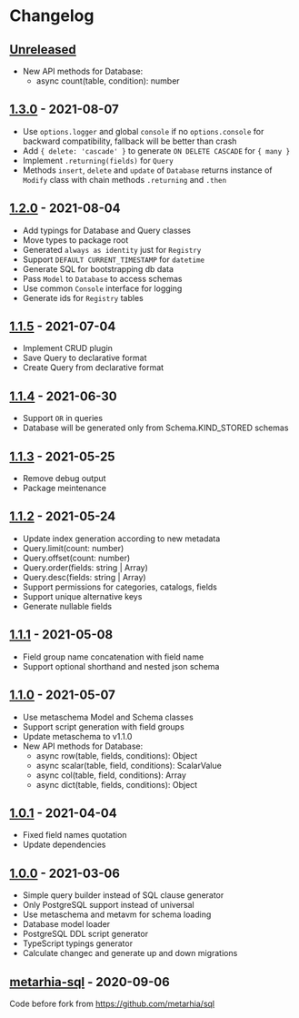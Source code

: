 # Changelog

## [Unreleased][unreleased]

- New API methods for Database:
  - async count(table, condition): number

## [1.3.0][] - 2021-08-07

- Use `options.logger` and global `console` if no `options.console` for backward
  compatibility, fallback will be better than crash
- Add `{ delete: 'cascade' }` to generate `ON DELETE CASCADE` for `{ many }`
- Implement `.returning(fields)` for `Query`
- Methods `insert`, `delete` and `update` of `Database` returns instance of
  `Modify` class with chain methods `.returning` and `.then`

## [1.2.0][] - 2021-08-04

- Add typings for Database and Query classes
- Move types to package root
- Generated `always as identity` just for `Registry`
- Support `DEFAULT CURRENT_TIMESTAMP` for `datetime`
- Generate SQL for bootstrapping db data
- Pass `Model` to `Database` to access schemas
- Use common `Console` interface for logging
- Generate ids for `Registry` tables

## [1.1.5][] - 2021-07-04

- Implement CRUD plugin
- Save Query to declarative format
- Create Query from declarative format

## [1.1.4][] - 2021-06-30

- Support `OR` in queries
- Database will be generated only from Schema.KIND_STORED schemas

## [1.1.3][] - 2021-05-25

- Remove debug output
- Package meintenance

## [1.1.2][] - 2021-05-24

- Update index generation according to new metadata
- Query.limit(count: number)
- Query.offset(count: number)
- Query.order(fields: string | Array<string>)
- Query.desc(fields: string | Array<string>)
- Support permissions for categories, catalogs, fields
- Support unique alternative keys
- Generate nullable fields

## [1.1.1][] - 2021-05-08

- Field group name concatenation with field name
- Support optional shorthand and nested json schema

## [1.1.0][] - 2021-05-07

- Use metaschema Model and Schema classes
- Support script generation with field groups
- Update metaschema to v1.1.0
- New API methods for Database:
  - async row(table, fields, conditions): Object
  - async scalar(table, field, conditions): ScalarValue
  - async col(table, field, conditions): Array
  - async dict(table, fields, conditions): Object

## [1.0.1][] - 2021-04-04

- Fixed field names quotation
- Update dependencies

## [1.0.0][] - 2021-03-06

- Simple query builder instead of SQL clause generator
- Only PostgreSQL support instead of universal
- Use metaschema and metavm for schema loading
- Database model loader
- PostgreSQL DDL script generator
- TypeScript typings generator
- Calculate changec and generate up and down migrations

## [metarhia-sql][] - 2020-09-06

Code before fork from https://github.com/metarhia/sql

[unreleased]: https://github.com/metarhia/metasql/compare/v1.3.0...HEAD
[1.3.0]: https://github.com/metarhia/metasql/compare/v1.2.0...v1.3.0
[1.2.0]: https://github.com/metarhia/metasql/compare/v1.1.5...v1.2.0
[1.1.5]: https://github.com/metarhia/metasql/compare/v1.1.4...v1.1.5
[1.1.4]: https://github.com/metarhia/metasql/compare/v1.1.3...v1.1.4
[1.1.3]: https://github.com/metarhia/metasql/compare/v1.1.2...v1.1.3
[1.1.2]: https://github.com/metarhia/metasql/compare/v1.1.1...v1.1.2
[1.1.1]: https://github.com/metarhia/metasql/compare/v1.1.0...v1.1.1
[1.1.0]: https://github.com/metarhia/metasql/compare/v1.0.1...v1.1.0
[1.0.1]: https://github.com/metarhia/metasql/compare/v1.0.0...v1.0.1
[1.0.0]: https://github.com/metarhia/metasql/compare/metarhia-sql...v1.0.0
[metarhia-sql]: https://github.com/metarhia/metasql/releases/tag/metarhia-sql
